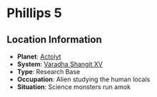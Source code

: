 # Phillips 5

## Location Information
- **Planet**: [Actolyt](../planet--actolyt.md)
- **System**: [Varadha Shangit XV](../../../system--varadha-shangit-xv.md)
- **Type**: Research Base
- **Occupation**: Alien studying the human locals
- **Situation**: Science monsters run amok